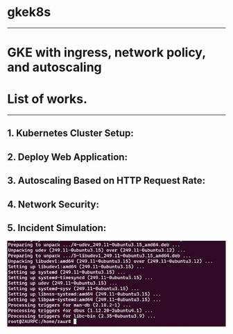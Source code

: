 # gkek8s
---
# GKE with ingress, network policy, and autoscaling

# List of works.
-----
 
## 1. Kubernetes Cluster Setup: 
## 2. Deploy Web Application: 
## 3. Autoscaling Based on HTTP Request Rate: 
## 4. Network Security: 
## 5. Incident Simulation: 






![alt text](./images/screen1.jpg "Test image")

